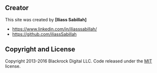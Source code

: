 ## Creator

This site was created by **[Iliass Sabillah]**

* https://www.linkedin.com/in/iliasssabillah/
* https://github.com/iliassSabillah


## Copyright and License

Copyright 2013-2016 Blackrock Digital LLC. Code released under the [MIT](https://github.com/iliassSabillah/iliassSabillah.github.io/blob/master/LICENSE) license.